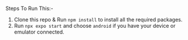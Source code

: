 Steps To Run This:-
1. Clone this repo & Run `npm install` to install all the required packages.
2. Run `npx expo start` and choose `android` if you have your device or emulator connected.
